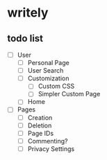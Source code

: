 # writely
## todo list
- [ ] User
  - [ ] Personal Page
  - [ ] User Search
  - [ ] Customization
    - [ ] Custom CSS
    - [ ] Simpler Custom Page
  - [ ] Home
- [ ] Pages
  - [ ] Creation
  - [ ] Deletion
  - [ ] Page IDs
  - [ ] Commenting?
  - [ ] Privacy Settings
